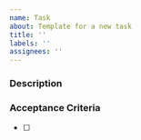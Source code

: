 ```yaml
---
name: Task
about: Template for a new task
title: ''
labels: ''
assignees: ''
---
```


### Description

<!-- Describe what needs to be done in detail -->

### Acceptance Criteria

- [ ] <!-- acceptance criteria here -->

<!--
_Note_ When you create this issue, remember to add:
  - an assignee
  - the project, so that it will show up in our kanban view
  - a label for story points estimate (or comment at the assignee to request that they add an estimate)
  - a label for priority
-->
